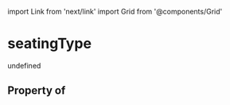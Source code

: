 import Link from 'next/link'
import Grid from '@components/Grid'

# seatingType

undefined

## Property of



